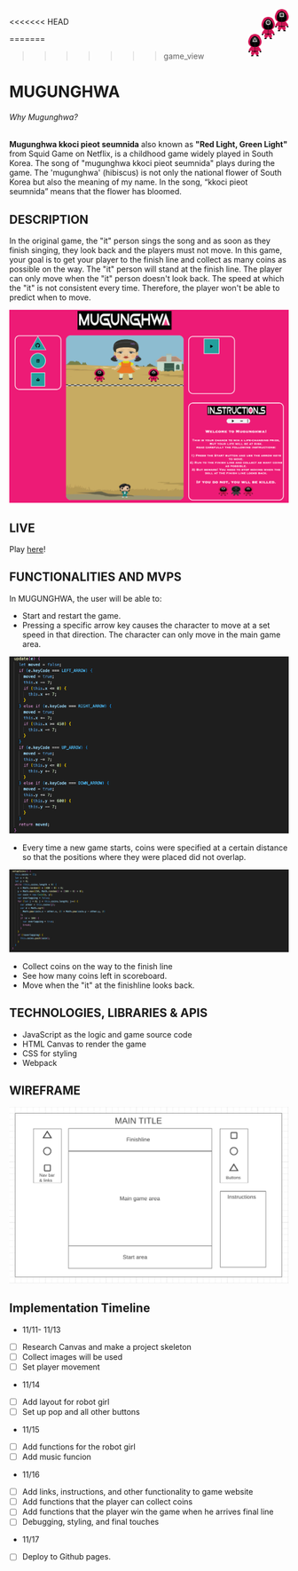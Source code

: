 <a>
  <img 
    src="./img/squid1.png"
    alt="logo" height="40" align="right"
  />
</a>

<<<<<<< HEAD
<a>
  <img 
    src="./img/squid2.png"
    alt="logo" height="40" align="right"
  />
</a>

<a>
  <img 
    src="./img/squid3.png"
    alt="logo" height="40" align="right"
  />
</a>

=======
>>>>>>> game_view
# MUGUNGHWA

###### Why Mugunghwa?

**Mugunghwa kkoci pieot seumnida** also known as  __"Red Light, Green Light"__ from Squid Game on Netflix, is a childhood game widely played in South Korea. The song of "mugunghwa kkoci pieot seumnida" plays during the game. The 'mugunghwa' (hibiscus) is not only the national flower of South Korea but also the meaning of my name. In the song, “kkoci pieot seumnida” means that the flower has bloomed. 


## DESCRIPTION
In the original game, the "it" person sings the song and as soon as they finish singing, they look back and the players must not move. In this game, your goal is to get your player to the finish line and collect as many coins as possible on the way. The "it" person will stand at the finish line. The player can only move when the "it" person doesn't look back. The speed at which the "it" is not consistent every time. Therefore, the player won't be able to predict when to move.

![Mugunghwa](./img/layout.png)


## LIVE
Play [here](https://kkj2010.github.io/Javascript-Project/)!


## FUNCTIONALITIES AND MVPS 
In MUGUNGHWA, the user will be able to:
* Start and restart the game.
* Pressing a specific arrow key causes the character to move at a set speed in that direction.
The character can only move in the main game area.

![code](./img/codemovement.png)
* Every time a new game starts, coins were specified at a certain distance so that the positions where they were placed did not overlap.

![code](./img/codecoin.png)
* Collect coins on the way to the finish line 
* See how many coins left in scoreboard.
* Move when the "it" at the finishline looks back.


## TECHNOLOGIES, LIBRARIES & APIS
* JavaScript as the logic and game source code
* HTML Canvas to render the game
* CSS for styling
* Webpack


## WIREFRAME
![This is an image](./img/wireframe.png)


## Implementation Timeline
* 11/11- 11/13
- [ ] Research Canvas and make a project skeleton
- [ ] Collect images will be used
- [ ] Set player movement

* 11/14
- [ ] Add layout for robot girl
- [ ] Set up pop and all other buttons

* 11/15
- [ ] Add functions for the robot girl 
- [ ] Add music funcion

* 11/16
- [ ] Add links, instructions, and other functionality to game website
- [ ] Add functions that the player can collect coins 
- [ ] Add functions that the player win the game when he arrives final line
- [ ] Debugging, styling, and final touches

* 11/17
- [ ] Deploy to Github pages.